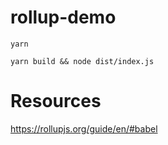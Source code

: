 # rollup-demo

```
yarn

yarn build && node dist/index.js
```

# Resources
https://rollupjs.org/guide/en/#babel